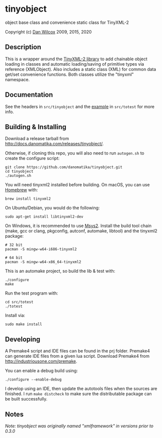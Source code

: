 tinyobject
==========

object base class and convenience static class for TinyXML-2

Copyright (c) [Dan Wilcox](http://danomatika.com) 2009, 2015, 2020

Description
-----------

This is a wrapper around the [TinyXML-2 library](http://www.grinninglizard.com/tinyxml2/index.html) to add chainable object loading in classes and automatic loading/saving of primitive types via reference (XMLObject). Also includes a static class (XML) for common data get/set convenience functions. Both classes utilize the "tinyxml" namespace.

Documentation
-------------

See the headers in `src/tinyobject` and the [example](https://github.com/danomatika/tinyobject/blob/master/src/totest/main.cpp) in `src/totest` for more info.

Building & Installing
---------------------

Download a release tarball from <http://docs.danomatika.com/releases/tinyobject/>.

Otherwise, if cloning this repo, you will also need to run `autogen.sh` to create the configure script:

    git clone https://github.com/danomatika/tinyobject.git
    cd tinyobject
    ./autogen.sh

You will need tinyxml2 installed before building. On macOS, you can use [Homebrew](http://brew.sh) with:

    brew install tinyxml2

On Ubuntu/Debian, you would do the following:

    sudo apt-get install libtinyxml2-dev

On Windows, it is recommended to use [Msys2](https://www.msys2.org). Install the build tool chain (make, gcc or clang, pkgconfig, autconf, automake, libtool) and the tinyxml2 package:

    # 32 bit
    pacman -S mingw-w64-i686-tinyxml2
    
    # 64 bit
    pacman -S mingw-w64-x86_64-tinyxml2

This is an automake project, so build the lib & test with:

    ./configure
	make

Run the test program with:

    cd src/totest
    ./totest

Install via:

    sudo make install

Developing
----------

A Premake4 script and IDE files can be found in the prj folder. Premake4 can generate IDE files from a given lua script. Download Premake4 from <http://industriousone.com/premake>.

You can enable a debug build using:

    ./configure --enable-debug

I develop using an IDE, then update the autotools files when the sources are finished. I run `make distcheck` to make sure the distributable package can be built successfully.

Notes
-----

_Note: tinyobject was originally named "xmlframework" in versions prior to 0.3.0_
